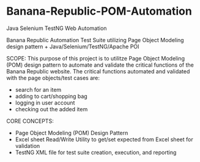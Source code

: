 # Banana-Republic-POM-Automation
Java Selenium TestNG Web Automation

Banana Republic Automation Test Suite utilizing Page Object Modeling design pattern + Java/Selenium/TestNG/Apache POI

SCOPE: This purpose of this project is to utilitze Page Object Modeling (POM) design pattern to automate and validate the critical functions of the Banana Republic website.  The critical functions automated and validated with the page objects/test cases are:
 - search for an item
 - adding to cart/shopping bag 
 - logging in user account
 - checking out the added item

CORE CONCEPTS: 
- Page Object Modeling (POM) Design Pattern
- Excel sheet Read/Write Utility to get/set expected from Excel sheet for validation
- TestNG XML file for test suite creation, execution, and reporting
